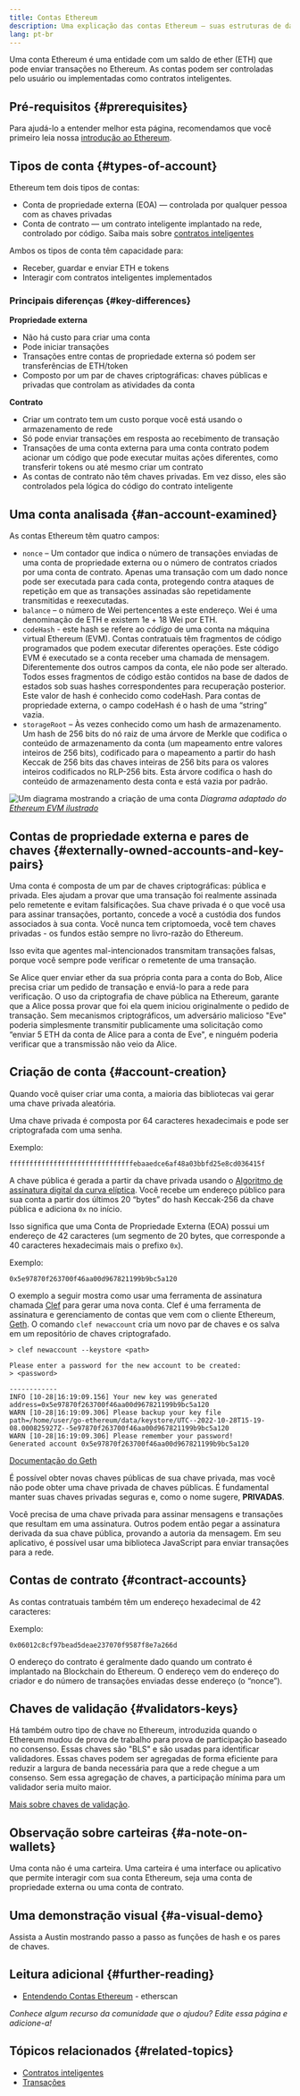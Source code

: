 ```yaml
---
title: Contas Ethereum
description: Uma explicação das contas Ethereum – suas estruturas de dados e sua relação com a criptografia de pares de chaves.
lang: pt-br
---
```


Uma conta Ethereum é uma entidade com um saldo de ether (ETH) que pode enviar transações no Ethereum. As contas podem ser controladas pelo usuário ou implementadas como contratos inteligentes.

## Pré-requisitos {#prerequisites}

Para ajudá-lo a entender melhor esta página, recomendamos que você primeiro leia nossa [introdução ao Ethereum](/developers/docs/intro-to-ethereum/).

## Tipos de conta {#types-of-account}

Ethereum tem dois tipos de contas:

- Conta de propriedade externa (EOA) — controlada por qualquer pessoa com as chaves privadas
- Conta de contrato — um contrato inteligente implantado na rede, controlado por código. Saiba mais sobre [contratos inteligentes](/developers/docs/smart-contracts/)

Ambos os tipos de conta têm capacidade para:

- Receber, guardar e enviar ETH e tokens
- Interagir com contratos inteligentes implementados

### Principais diferenças {#key-differences}

**Propriedade externa**

- Não há custo para criar uma conta
- Pode iniciar transações
- Transações entre contas de propriedade externa só podem ser transferências de ETH/token
- Composto por um par de chaves criptográficas: chaves públicas e privadas que controlam as atividades da conta

**Contrato**

- Criar um contrato tem um custo porque você está usando o armazenamento de rede
- Só pode enviar transações em resposta ao recebimento de transação
- Transações de uma conta externa para uma conta contrato podem acionar um código que pode executar muitas ações diferentes, como transferir tokens ou até mesmo criar um contrato
- As contas de contrato não têm chaves privadas. Em vez disso, eles são controlados pela lógica do código do contrato inteligente

## Uma conta analisada {#an-account-examined}

As contas Ethereum têm quatro campos:

- `nonce` – Um contador que indica o número de transações enviadas de uma conta de propriedade externa ou o número de contratos criados por uma conta de contrato. Apenas uma transação com um dado nonce pode ser executada para cada conta, protegendo contra ataques de repetição em que as transações assinadas são repetidamente transmitidas e reexecutadas.
- `balance` – o número de Wei pertencentes a este endereço. Wei é uma denominação de ETH e existem 1e + 18 Wei por ETH.
- `codeHash` - este hash se refere ao _código_ de uma conta na máquina virtual Ethereum (EVM). Contas contratuais têm fragmentos de código programados que podem executar diferentes operações. Este código EVM é executado se a conta receber uma chamada de mensagem. Diferentemente dos outros campos da conta, ele não pode ser alterado. Todos esses fragmentos de código estão contidos na base de dados de estados sob suas hashes correspondentes para recuperação posterior. Este valor de hash é conhecido como codeHash. Para contas de propriedade externa, o campo codeHash é o hash de uma “string” vazia.
- `storageRoot` – Às vezes conhecido como um hash de armazenamento. Um hash de 256 bits do nó raiz de uma árvore de Merkle que codifica o conteúdo de armazenamento da conta (um mapeamento entre valores inteiros de 256 bits), codificado para o mapeamento a partir do hash Keccak de 256 bits das chaves inteiras de 256 bits para os valores inteiros codificados no RLP-256 bits. Esta árvore codifica o hash do conteúdo de armazenamento desta conta e está vazia por padrão.

![Um diagrama mostrando a criação de uma conta](./accounts.png) _Diagrama adaptado do [Ethereum EVM ilustrado](https://takenobu-hs.github.io/downloads/ethereum_evm_illustrated.pdf)_

## Contas de propriedade externa e pares de chaves {#externally-owned-accounts-and-key-pairs}

Uma conta é composta de um par de chaves criptográficas: pública e privada. Eles ajudam a provar que uma transação foi realmente assinada pelo remetente e evitam falsificações. Sua chave privada é o que você usa para assinar transações, portanto, concede a você a custódia dos fundos associados à sua conta. Você nunca tem criptomoeda, você tem chaves privadas - os fundos estão sempre no livro-razão do Ethereum.

Isso evita que agentes mal-intencionados transmitam transações falsas, porque você sempre pode verificar o remetente de uma transação.

Se Alice quer enviar ether da sua própria conta para a conta do Bob, Alice precisa criar um pedido de transação e enviá-lo para a rede para verificação. O uso da criptografia de chave pública na Ethereum, garante que a Alice possa provar que foi ela quem iniciou originalmente o pedido de transação. Sem mecanismos criptográficos, um adversário malicioso "Eve" poderia simplesmente transmitir publicamente uma solicitação como “enviar 5 ETH da conta de Alice para a conta de Eve", e ninguém poderia verificar que a transmissão não veio da Alice.

## Criação de conta {#account-creation}

Quando você quiser criar uma conta, a maioria das bibliotecas vai gerar uma chave privada aleatória.

Uma chave privada é composta por 64 caracteres hexadecimais e pode ser criptografada com uma senha.

Exemplo:

`fffffffffffffffffffffffffffffffebaaedce6af48a03bbfd25e8cd036415f`

A chave pública é gerada a partir da chave privada usando o [Algoritmo de assinatura digital da curva elíptica](https://wikipedia.org/wiki/Elliptic_Curve_Digital_Signature_Algorithm). Você recebe um endereço público para sua conta a partir dos últimos 20 “bytes” do hash Keccak-256 da chave pública e adiciona `0x` no início.

Isso significa que uma Conta de Propriedade Externa (EOA) possui um endereço de 42 caracteres (um segmento de 20 bytes, que corresponde a 40 caracteres hexadecimais mais o prefixo `0x`).

Exemplo:

`0x5e97870f263700f46aa00d967821199b9bc5a120`

O exemplo a seguir mostra como usar uma ferramenta de assinatura chamada [Clef](https://geth.ethereum.org/docs/tools/clef/introduction) para gerar uma nova conta. Clef é uma ferramenta de assinatura e gerenciamento de contas que vem com o cliente Ethereum, [Geth](https://geth.ethereum.org). O comando `clef newaccount` cria um novo par de chaves e os salva em um repositório de chaves criptografado.

```
> clef newaccount --keystore <path>

Please enter a password for the new account to be created:
> <password>

------------
INFO [10-28|16:19:09.156] Your new key was generated       address=0x5e97870f263700f46aa00d967821199b9bc5a120
WARN [10-28|16:19:09.306] Please backup your key file      path=/home/user/go-ethereum/data/keystore/UTC--2022-10-28T15-19-08.000825927Z--5e97870f263700f46aa00d967821199b9bc5a120
WARN [10-28|16:19:09.306] Please remember your password!
Generated account 0x5e97870f263700f46aa00d967821199b9bc5a120
```

[Documentação do Geth](https://geth.ethereum.org/docs)

É possível obter novas chaves públicas de sua chave privada, mas você não pode obter uma chave privada de chaves públicas. É fundamental manter suas chaves privadas seguras e, como o nome sugere, **PRIVADAS**.

Você precisa de uma chave privada para assinar mensagens e transações que resultam em uma assinatura. Outros podem então pegar a assinatura derivada da sua chave pública, provando a autoria da mensagem. Em seu aplicativo, é possível usar uma biblioteca JavaScript para enviar transações para a rede.

## Contas de contrato {#contract-accounts}

As contas contratuais também têm um endereço hexadecimal de 42 caracteres:

Exemplo:

`0x06012c8cf97bead5deae237070f9587f8e7a266d`

O endereço do contrato é geralmente dado quando um contrato é implantado na Blockchain do Ethereum. O endereço vem do endereço do criador e do número de transações enviadas desse endereço (o “nonce”).

## Chaves de validação {#validators-keys}

Há também outro tipo de chave no Ethereum, introduzida quando o Ethereum mudou de prova de trabalho para prova de participação baseado no consenso. Essas chaves são "BLS" e são usadas para identificar validadores. Essas chaves podem ser agregadas de forma eficiente para reduzir a largura de banda necessária para que a rede chegue a um consenso. Sem essa agregação de chaves, a participação mínima para um validador seria muito maior.

[Mais sobre chaves de validação](/developers/docs/consensus-mechanisms/pos/keys/).

## Observação sobre carteiras {#a-note-on-wallets}

Uma conta não é uma carteira. Uma carteira é uma interface ou aplicativo que permite interagir com sua conta Ethereum, seja uma conta de propriedade externa ou uma conta de contrato.

## Uma demonstração visual {#a-visual-demo}

Assista a Austin mostrando passo a passo as funções de hash e os pares de chaves.

<YouTube id="QJ010l-pBpE" />

<YouTube id="9LtBDy67Tho" />

## Leitura adicional {#further-reading}

- [Entendendo Contas Ethereum](https://info.etherscan.com/understanding-ethereum-accounts/) - etherscan

_Conhece algum recurso da comunidade que o ajudou? Edite essa página e adicione-a!_

## Tópicos relacionados {#related-topics}

- [Contratos inteligentes](/developers/docs/smart-contracts/)
- [Transações](/developers/docs/transactions/)
